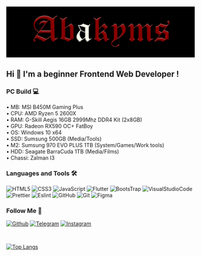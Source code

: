 [![Header](https://github.com/Abakyms/abakyms/blob/main/assets/banner.jpg)](https://github.com/Abakyms)

## Hi 👋 I'm a beginner Frontend Web Developer !

### PC Build 💻

•᠌ MB: MSI B450M Gaming Plus <br/>
•᠌ ᠌CPU: AMD Ryzen 5 2600X <br/>
•᠌ ᠌RAM: G-Skill Aegis 16GB 2999Mhz DDR4 Kit (2x8GB) <br/>
•᠌ ᠌GPU: Radeon RX590 OC+ FatBoy <br/>
•᠌ ᠌OS: Windows 10 x64 <br/>
•᠌ ᠌SSD: Sumsung 500GB (Media/Tools) <br/>
•᠌ M2: Sumsung 970 EVO PLUS 1TB (System/Games/Work tools) <br/>
•᠌ ᠌HDD: Seagate BarraCuda 1TB (Media/Films) <br/>
•᠌ Chassi: Zalman I3 <br/>

### Languages and Tools 🛠️

![HTML5](https://img.shields.io/badge/-HTML5-090909?style=for-the-badge&logo=HTML5)
![CSS3](https://img.shields.io/badge/-CSS3-090909?style=for-the-badge&logo=CSS3&logoColor=2b5cff)
![JavaScript](https://img.shields.io/badge/-JS-090909?style=for-the-badge&logo=JavaScript)
![Flutter](https://img.shields.io/badge/-Flutter-090909?style=for-the-badge&logo=flutter&logoColor=45d1fd)
![BootsTrap](https://img.shields.io/badge/-BootsTrap-090909?style=for-the-badge&logo=BootsTrap)
![VisualStudioCode](https://img.shields.io/badge/-VSCode-090909?style=for-the-badge&logo=VisualStudioCode&logoColor=2ea2f1)
![Prettier](https://img.shields.io/badge/-Prettier-090909?style=for-the-badge&logo=Prettier)
![Eslint](https://img.shields.io/badge/-Eslint-090909?style=for-the-badge&logo=Eslint)
![GitHub](https://img.shields.io/badge/-GitHub-090909?style=for-the-badge&logo=GitHub)
![Git](https://img.shields.io/badge/-Git-090909?style=for-the-badge&logo=Git)
![Figma](https://img.shields.io/badge/-Figma-090909?style=for-the-badge&logo=Figma&logoColor=ffffff)

### Follow Me 🖤

[![Github](https://img.shields.io/badge/-GitHub-090909?style=for-the-badge&logo=GitHub)](https://github.com/Abakyms)
[![Telegram](https://img.shields.io/badge/-Telegram-090909?style=for-the-badge&logo=Telegram)](https://t.me/abakyms)
[![Instagram](https://img.shields.io/badge/-Instagram-090909?style=for-the-badge&logo=Instagram)]()

<br/>

[![Top Langs](https://github-readme-stats.vercel.app/api/top-langs/?username=abakyms&show_icons=true&layout=compact&theme=highcontrast)](https://github.com/abakyms/github-readme-stats)
